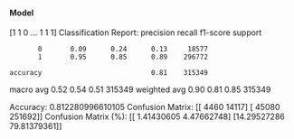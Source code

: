#### Model
[1 1 0 ... 1 1 1]
Classification Report:
              precision    recall  f1-score   support

           0       0.09      0.24      0.13     18577
           1       0.95      0.85      0.89    296772

    accuracy                           0.81    315349
   macro avg       0.52      0.54      0.51    315349
weighted avg       0.90      0.81      0.85    315349

Accuracy: 0.812280996610105
Confusion Matrix:
[[  4460  14117]
 [ 45080 251692]]
Confusion Matrix (%):
[[ 1.41430605  4.47662748]
 [14.29527286 79.81379361]]
